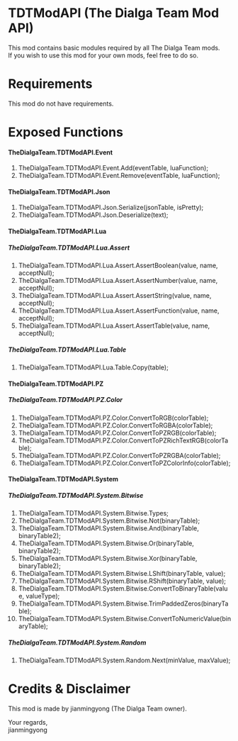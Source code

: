 # TDTModAPI (The Dialga Team Mod API)
This mod contains basic modules required by all The Dialga Team mods. <br />
If you wish to use this mod for your own mods, feel free to do so.

# Requirements
This mod do not have requirements.

# Exposed Functions
#### TheDialgaTeam.TDTModAPI.Event
1. TheDialgaTeam.TDTModAPI.Event.Add(eventTable, luaFunction);
2. TheDialgaTeam.TDTModAPI.Event.Remove(eventTable, luaFunction);

#### TheDialgaTeam.TDTModAPI.Json
1. TheDialgaTeam.TDTModAPI.Json.Serialize(jsonTable, isPretty);
2. TheDialgaTeam.TDTModAPI.Json.Deserialize(text);

#### TheDialgaTeam.TDTModAPI.Lua
##### TheDialgaTeam.TDTModAPI.Lua.Assert
1. TheDialgaTeam.TDTModAPI.Lua.Assert.AssertBoolean(value, name, acceptNull);
2. TheDialgaTeam.TDTModAPI.Lua.Assert.AssertNumber(value, name, acceptNull);
3. TheDialgaTeam.TDTModAPI.Lua.Assert.AssertString(value, name, acceptNull);
4. TheDialgaTeam.TDTModAPI.Lua.Assert.AssertFunction(value, name, acceptNull);
5. TheDialgaTeam.TDTModAPI.Lua.Assert.AssertTable(value, name, acceptNull);

##### TheDialgaTeam.TDTModAPI.Lua.Table
1. TheDialgaTeam.TDTModAPI.Lua.Table.Copy(table);

#### TheDialgaTeam.TDTModAPI.PZ
##### TheDialgaTeam.TDTModAPI.PZ.Color
1. TheDialgaTeam.TDTModAPI.PZ.Color.ConvertToRGB(colorTable);
2. TheDialgaTeam.TDTModAPI.PZ.Color.ConvertToRGBA(colorTable);
3. TheDialgaTeam.TDTModAPI.PZ.Color.ConvertToPZRGB(colorTable);
4. TheDialgaTeam.TDTModAPI.PZ.Color.ConvertToPZRichTextRGB(colorTable);
5. TheDialgaTeam.TDTModAPI.PZ.Color.ConvertToPZRGBA(colorTable);
6. TheDialgaTeam.TDTModAPI.PZ.Color.ConvertToPZColorInfo(colorTable);

#### TheDialgaTeam.TDTModAPI.System
##### TheDialgaTeam.TDTModAPI.System.Bitwise
1. TheDialgaTeam.TDTModAPI.System.Bitwise.Types;
2. TheDialgaTeam.TDTModAPI.System.Bitwise.Not(binaryTable);
3. TheDialgaTeam.TDTModAPI.System.Bitwise.And(binaryTable, binaryTable2);
4. TheDialgaTeam.TDTModAPI.System.Bitwise.Or(binaryTable, binaryTable2);
5. TheDialgaTeam.TDTModAPI.System.Bitwise.Xor(binaryTable, binaryTable2);
6. TheDialgaTeam.TDTModAPI.System.Bitwise.LShift(binaryTable, value);
7. TheDialgaTeam.TDTModAPI.System.Bitwise.RShift(binaryTable, value);
8. TheDialgaTeam.TDTModAPI.System.Bitwise.ConvertToBinaryTable(value, valueType);
9. TheDialgaTeam.TDTModAPI.System.Bitwise.TrimPaddedZeros(binaryTable);
10. TheDialgaTeam.TDTModAPI.System.Bitwise.ConvertToNumericValue(binaryTable);

##### TheDialgaTeam.TDTModAPI.System.Random
1. TheDialgaTeam.TDTModAPI.System.Random.Next(minValue, maxValue);

# Credits & Disclaimer
This mod is made by jianmingyong (The Dialga Team owner).

Your regards, <br />
jianmingyong